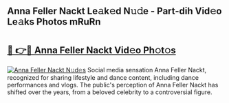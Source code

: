 ## Anna Feller Nackt Le𝚊k𝚎d N𝚞𝚍e - Part-dih Vid𝚎o Le𝚊ks Photos mRuRn

# <h2><a href="http://fb92am.evod.top/?m=Anna+Feller+Nackt">🔗 👉🔴 Anna Feller Nackt Vid𝚎o Ph𝚘t𝚘s</a></h2>

[![Anna Feller Nackt N𝚞d𝚎s](https://i.imgur.com/8V9OHl7.gif)](http://fb92am.evod.top/?m=Anna+Feller+Nackt)
Social media sensation Anna Feller Nackt, recognized for sharing lifestyle and dance content, including dance performances and vlogs. The public's perception of Anna Feller Nackt has shifted over the years, from a beloved celebrity to a controversial figure. 
